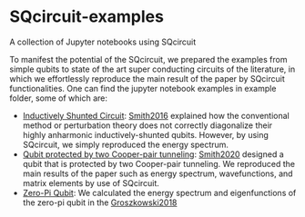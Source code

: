 # SQcircuit-examples
A collection of Jupyter notebooks using SQcircuit

To manifest the potential of the SQcircuit, we prepared the examples from simple qubits to state of the art 
super conducting circuits of the literature, in which we effortlessly reproduce the main result of the paper 
by SQcircuit functionalities. One can find the jupyter notebook examples in example folder, some of which are:


* [Inductively Shunted Circuit](https://github.com/stanfordLINQS/SQcircuit/blob/main/examples/inductivelyShunted.ipynb):
[Smith2016](https://journals-aps-org.stanford.idm.oclc.org/prb/abstract/10.1103/PhysRevB.94.144507)
explained how the conventional method or perturbation theory does not correctly diagonalize their 
highly anharmonic inductively-shunted qubits. However, by using SQcircuit, we simply reproduced the energy spectrum.
* [Qubit protected by two Cooper-pair tunneling](https://github.com/stanfordLINQS/SQcircuit/blob/main/examples/twoCPB.ipynb):
[Smith2020](https://doi-org.stanford.idm.oclc.org/10.1038/s41534-019-0231-2)
designed a qubit that is protected by two Cooper-pair tunneling. We reproduced the main results of the paper such as
energy spectrum, wavefunctions, and matrix elements by use of SQcircuit.
* [Zero-Pi Qubit](https://github.com/stanfordLINQS/SQcircuit/blob/main/examples/zeroPiQubit.ipynb): We calculated the
energy spectrum and eigenfunctions of the zero-pi qubit in the 
[Groszkowski2018](https://iopscience-iop-org.stanford.idm.oclc.org/article/10.1088/1367-2630/aab7cd)